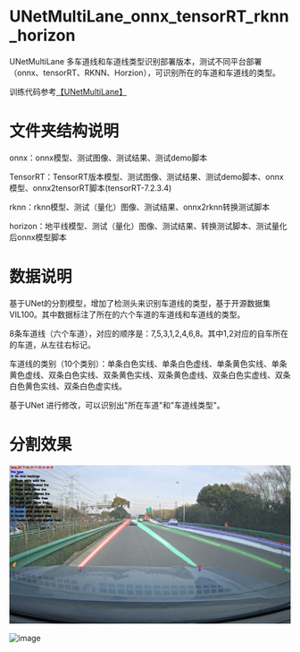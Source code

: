 # UNetMultiLane_onnx_tensorRT_rknn_horizon

UNetMultiLane 多车道线和车道线类型识别部署版本，测试不同平台部署（onnx、tensorRT、RKNN、Horzion），可识别所在的车道和车道线的类型。

训练代码参考[【UNetMultiLane】](https://github.com/cqu20160901/UNetMultiLane)

# 文件夹结构说明

onnx：onnx模型、测试图像、测试结果、测试demo脚本

TensorRT：TensorRT版本模型、测试图像、测试结果、测试demo脚本、onnx模型、onnx2tensorRT脚本(tensorRT-7.2.3.4)

rknn：rknn模型、测试（量化）图像、测试结果、onnx2rknn转换测试脚本

horizon：地平线模型、测试（量化）图像、测试结果、转换测试脚本、测试量化后onnx模型脚本

# 数据说明

基于UNet的分割模型，增加了检测头来识别车道线的类型，基于开源数据集 VIL100。其中数据标注了所在的六个车道的车道线和车道线的类型。

8条车道线（六个车道），对应的顺序是：7,5,3,1,2,4,6,8。其中1,2对应的自车所在的车道，从左往右标记。

车道线的类别（10个类别）：单条白色实线、单条白色虚线、单条黄色实线、单条黄色虚线、双条白色实线、双条黄色实线、双条黄色虚线、双条白色实虚线、双条白色黄色实线、双条白色虚实线。

基于UNet 进行修改，可以识别出"所在车道"和"车道线类型"。

# 分割效果

![image](https://github.com/cqu20160901/UNetMultiLane_onnx_tensorRT_rknn_horizon/blob/main/onnx/test_result.jpg)

![image](https://github.com/cqu20160901/UNetMultiLane_onnx_tensorRT_rknn_horizon/assets/22290931/b265e79a-598e-4b24-9f9a-8bafdc0edd9c)
